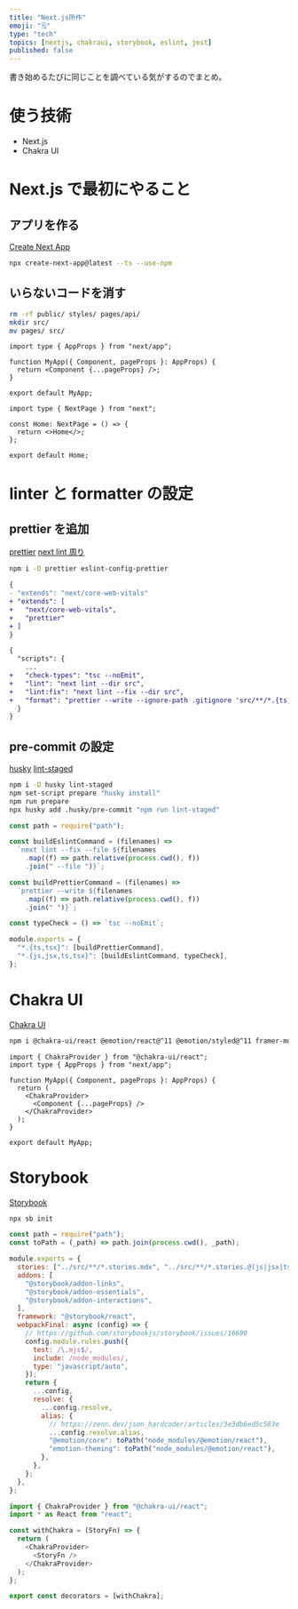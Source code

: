 ```yaml
---
title: "Next.js所作"
emoji: "🗒"
type: "tech"
topics: [nextjs, chakraui, storybook, eslint, jest]
published: false
---
```


書き始めるたびに同じことを調べている気がするのでまとめ。

# 使う技術

- Next.js
- Chakra UI

# Next.js で最初にやること

## アプリを作る

[Create Next App](https://nextjs.org/docs/api-reference/create-next-app)

```sh
npx create-next-app@latest --ts --use-npm
```

## いらないコードを消す

```sh
rm -rf public/ styles/ pages/api/
mkdir src/
mv pages/ src/
```

```ts:src/pages/_app.tsx
import type { AppProps } from "next/app";

function MyApp({ Component, pageProps }: AppProps) {
  return <Component {...pageProps} />;
}

export default MyApp;
```

```ts:src/pages/index.tsx
import type { NextPage } from "next";

const Home: NextPage = () => {
  return <>Home</>;
};

export default Home;
```

# linter と formatter の設定

## prettier を追加

[prettier](https://www.npmjs.com/package/prettier)
[next lint 周り](https://nextjs.org/docs/basic-features/eslint)

```sh
npm i -D prettier eslint-config-prettier
```

```diff json:.eslintrc.json
{
- "extends": "next/core-web-vitals"
+ "extends": [
+   "next/core-web-vitals",
+   "prettier"
+ ]
}
```

```diff json:package.json
{
  "scripts": {
    ...
+   "check-types": "tsc --noEmit",
+   "lint": "next lint --dir src",
+   "lint:fix": "next lint --fix --dir src",
+   "format": "prettier --write --ignore-path .gitignore 'src/**/*.{ts,tsx,json}'"
  }
}
```

## pre-commit の設定

[husky](https://www.npmjs.com/package/husky)
[lint-staged](https://github.com/okonet/lint-staged)

```sh
npm i -D husky lint-staged
npm set-script prepare "husky install"
npm run prepare
npx husky add .husky/pre-commit "npm run lint-staged"
```

```js:.lintstagedrc.js
const path = require("path");

const buildEslintCommand = (filenames) =>
  `next lint --fix --file ${filenames
    .map((f) => path.relative(process.cwd(), f))
    .join(" --file ")}`;

const buildPrettierCommand = (filenames) =>
  `prettier --write ${filenames
    .map((f) => path.relative(process.cwd(), f))
    .join(" ")}`;

const typeCheck = () => `tsc --noEmit`;

module.exports = {
  "*.{ts,tsx}": [buildPrettierCommand],
  "*.{js,jsx,ts,tsx}": [buildEslintCommand, typeCheck],
};
```

# Chakra UI

[Chakra UI](https://chakra-ui.com/guides/getting-started/nextjs-guide)

```sh
npm i @chakra-ui/react @emotion/react@^11 @emotion/styled@^11 framer-motion@^6
```

```js: src/pages/_app.tsx
import { ChakraProvider } from "@chakra-ui/react";
import type { AppProps } from "next/app";

function MyApp({ Component, pageProps }: AppProps) {
  return (
    <ChakraProvider>
      <Component {...pageProps} />
    </ChakraProvider>
  );
}

export default MyApp;
```

# Storybook

[Storybook](https://storybook.js.org/)

```sh
npx sb init
```

```js:main.js
const path = require("path");
const toPath = (_path) => path.join(process.cwd(), _path);

module.exports = {
  stories: ["../src/**/*.stories.mdx", "../src/**/*.stories.@(js|jsx|ts|tsx)"],
  addons: [
    "@storybook/addon-links",
    "@storybook/addon-essentials",
    "@storybook/addon-interactions",
  ],
  framework: "@storybook/react",
  webpackFinal: async (config) => {
    // https://github.com/storybookjs/storybook/issues/16690
    config.module.rules.push({
      test: /\.mjs$/,
      include: /node_modules/,
      type: "javascript/auto",
    });
    return {
      ...config,
      resolve: {
        ...config.resolve,
        alias: {
          // https://zenn.dev/json_hardcoder/articles/3e3db6ed5c583e
          ...config.resolve.alias,
          "@emotion/core": toPath("node_modules/@emotion/react"),
          "emotion-theming": toPath("node_modules/@emotion/react"),
        },
      },
    };
  },
};
```

```js:preview.js
import { ChakraProvider } from "@chakra-ui/react";
import * as React from "react";

const withChakra = (StoryFn) => {
  return (
    <ChakraProvider>
      <StoryFn />
    </ChakraProvider>
  );
};

export const decorators = [withChakra];
```
